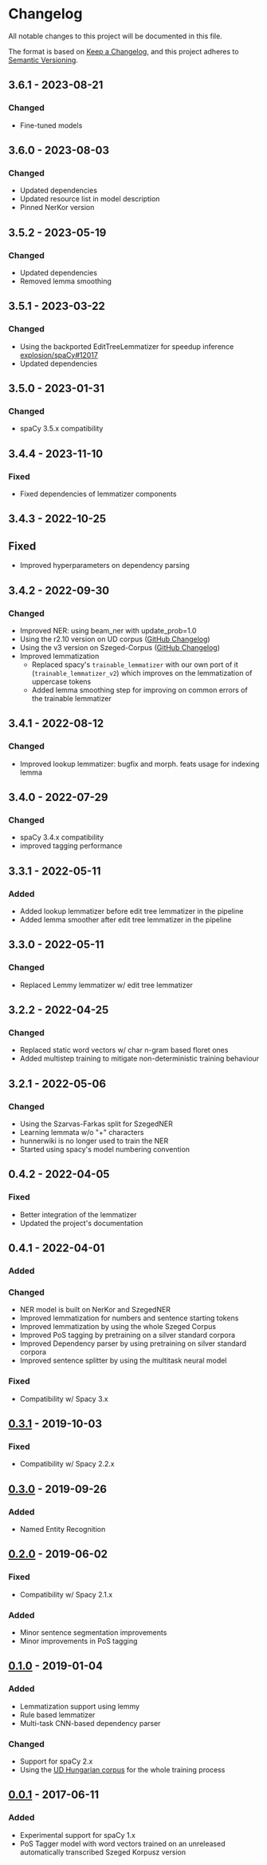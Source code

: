 # Changelog

All notable changes to this project will be documented in this file.

The format is based on [Keep a Changelog](https://keepachangelog.com/en/1.0.0/),
and this project adheres to [Semantic Versioning](https://semver.org/spec/v2.0.0.html).


## 3.6.1 - 2023-08-21
### Changed
- Fine-tuned models

## 3.6.0 - 2023-08-03
### Changed
- Updated dependencies
- Updated resource list in model description
- Pinned NerKor version

## 3.5.2 - 2023-05-19
### Changed
- Updated dependencies
- Removed lemma smoothing

## 3.5.1 - 2023-03-22
### Changed
- Using the backported EditTreeLemmatizer for speedup inference [explosion/spaCy#12017](https://github.com/explosion/spaCy/pull/12017)
- Updated dependencies

## 3.5.0 - 2023-01-31
### Changed
- spaCy 3.5.x compatibility

## 3.4.4 - 2023-11-10
### Fixed
- Fixed dependencies of lemmatizer components

## 3.4.3 - 2022-10-25
## Fixed
- Improved hyperparameters on dependency parsing 

## 3.4.2 - 2022-09-30
### Changed
- Improved NER: using beam_ner with update_prob=1.0
- Using the r2.10 version on UD corpus ([GitHub Changelog](https://github.com/UniversalDependencies/UD_Hungarian-Szeged/tree/master))
- Using the v3 version on Szeged-Corpus ([GitHub Changelog](https://github.com/huspacy/huspacy-resources/tree/master/data/processed/szeged-corpus))
- Improved lemmatization
    - Replaced spacy's `trainable_lemmatizer` with our own port of it (`trainable_lemmatizer_v2`) which improves on the lemmatization of uppercase tokens
    - Added lemma smoothing step for improving on common errors of the trainable lemmatizer 

## 3.4.1 - 2022-08-12
### Changed
- Improved lookup lemmatizer: bugfix and morph. feats usage for indexing lemma

## 3.4.0 - 2022-07-29
### Changed
- spaCy 3.4.x compatibility
- improved tagging performance

## 3.3.1 - 2022-05-11
### Added
- Added lookup lemmatizer before edit tree lemmatizer in the pipeline
- Added lemma smoother after edit tree lemmatizer in the pipeline

## 3.3.0 - 2022-05-11
### Changed
- Replaced Lemmy lemmatizer w/ edit tree lemmatizer

## 3.2.2 - 2022-04-25
### Changed
- Replaced static word vectors w/ char n-gram based floret ones
- Added multistep training to mitigate non-deterministic training behaviour

## 3.2.1 - 2022-05-06
### Changed
- Using the Szarvas-Farkas split for SzegedNER
- Learning lemmata w/o "+" characters
- hunnerwiki is no longer used to train the NER
- Started using spacy's model numbering convention


## 0.4.2 - 2022-04-05
### Fixed
- Better integration of the lemmatizer
- Updated the project's documentation

## 0.4.1 - 2022-04-01
### Added
### Changed
- NER model is built on NerKor and SzegedNER
- Improved lemmatization for numbers and sentence starting tokens
- Improved lemmatization by using the whole Szeged Corpus
- Improved PoS tagging by pretraining on a silver standard corpora
- Improved Dependency parser by using pretraining on silver standard corpora
- Improved sentence splitter by using the multitask neural model
    
### Fixed
- Compatibility w/ Spacy 3.x


## [0.3.1](https://github.com/huspacy/huspacy/releases/tag/hu_core_ud_lg-0.3.1) - 2019-10-03
### Fixed
- Compatibility w/ Spacy 2.2.x

## [0.3.0](https://github.com/huspacy/huspacy/releases/tag/hu_core_ud_lg-0.3.0) - 2019-09-26
### Added
- Named Entity Recognition

## [0.2.0](https://github.com/huspacy/huspacy/releases/tag/hu_core_ud_lg-0.2.0) - 2019-06-02
### Fixed
- Compatibility w/ Spacy 2.1.x
### Added
- Minor sentence segmentation improvements
- Minor improvements in PoS tagging

## [0.1.0](https://github.com/huspacy/huspacy/releases/tag/hu_core_ud_lg-0.1.0) - 2019-01-04
### Added
- Lemmatization support using lemmy
- Rule based lemmatizer
- Multi-task CNN-based dependency parser
### Changed
- Support for spaCy 2.x
- Using the [UD Hungarian corpus](https://github.com/UniversalDependencies/UD_Hungarian-Szeged) for the whole training process

## [0.0.1](https://github.com/huspacy/huspacy/releases/tag/hu_tagger_web_md-0.1.0) - 2017-06-11
### Added
- Experimental support for spaCy 1.x
- PoS Tagger model with word vectors trained on an unreleased automatically transcribed Szeged Korpusz version
